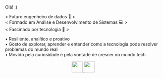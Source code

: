 Olá! :)

< Futuro engenheiro de dados 🧩 > <br>
< Formado em Análise e Desenvolvimento de Sistemas 💻 > <br>
< Fascinado por tecnologia 🚀 > <br>

• Resiliente, analítico e proativo <br>
• Gosto de explorar, aprender e entender como a tecnologia pode resolver problemas do mundo real <br>
• Movido pela curiosidade e pela vontade de crescer no mundo tech

<div align="center"> <a href="https://www.linkedin.com/in/rodrigo-sousa-a086341b2/" target="_blank"> <img height="35em" src="https://img.shields.io/badge/LinkedIn-0077B5?style=for-the-badge&logo=linkedin&logoColor=white"> </a> <a href="https://sites.google.com/view/rodsousa" target="_blank"> <img height="35em" src="https://img.shields.io/badge/Portfólio-0A66C2?style=for-the-badge&logo=google-sites&logoColor=white"> </a> </div>
